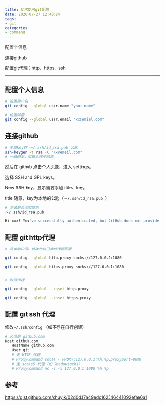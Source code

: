 ```yaml
---
title: 初次使用git配置
date: 2020-07-27 12:48:24
tags:
- git
categories:
- command
---
```




配置个信息

连接github

配置git代理：http、https、ssh



---

<!-- more -->

## 配置个人信息

```bash
# 设置用户名
git config --global user.name "your name"

# 设置邮箱
git config --global user.email "xx@emial.com"
```



## 连接github

```bash
# 生成key在 ～/.ssh/id_rsa.pub 公匙
ssh-keygen -t rsa -C "xx@email.com"
# 一路回车，知道本程序结束
```

然后在 github 点击个人头像，进入 settings。

选择 SSH and GPL keys。

New SSH Key，显示需要添加 title、key。

title 随意，key为本地的公匙（`～/.ssh/id_rsa.pub `）

```bash
# 测试是否添加成功
～/.ssh/id_rsa.pub

Hi xxx! You've successfully authenticated, but GitHub does not provide shell access. #出现词句话，说明设置成功。
```



## 配置 git http代理

```bash
# 具体端口号，修改为自己本地代理配置

git config --global http.proxy socks://127.0.0.1:1080

git config --global https.proxy socks://127.0.0.1:1080


# 取消代理

git config --global --unset http.proxy

git config --global --unset https.proxy
```



## 配置 git ssh 代理

修改`~/.ssh/config` （如不存在自行创建）

```bash
# 必须是 github.com
Host github.com
   HostName github.com
   User git
   # 走 HTTP 代理
   # ProxyCommand socat - PROXY:127.0.0.1:%h:%p,proxyport=8080
   # 走 socks5 代理（如 Shadowsocks）
   # ProxyCommand nc -v -x 127.0.0.1:1080 %h %p
```





## 参考

https://gist.github.com/chuyik/02d0d37a49edc162546441092efae6a1
